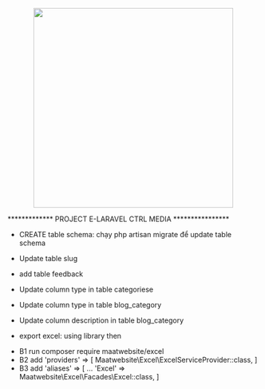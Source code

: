 <p align="center"><img src="https://res.cloudinary.com/dtfbvvkyp/image/upload/v1566331377/laravel-logolockup-cmyk-red.svg" width="400"></p>


************* PROJECT E-LARAVEL CTRL MEDIA ****************
- CREATE table schema: chạy php artisan migrate để update table schema
- Update table slug
- add table feedback
- Update column type in table categoriese
- Update column type in table blog_category
- Update column description in table blog_category 

- export excel: using library then 
+ B1 run composer require maatwebsite/excel
+ B2 add 'providers' => [ Maatwebsite\Excel\ExcelServiceProvider::class, ]
+ B3 add 'aliases' => [ ... 'Excel' => Maatwebsite\Excel\Facades\Excel::class, ]